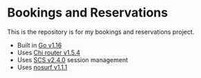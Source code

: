 # Bookings and Reservations

This is the repository is for my bookings and reservations project.

- Built in [Go v1.16](http://golang.org) 
- Uses [Chi router v1.5.4](https://github.com/go-chi/chi)
- Uses [SCS v2.4.0](https://github.com/alexedwards/scs/v2) session management
- Uses [nosurf v1.1.1](https://github.com/justinas/nosurf)


